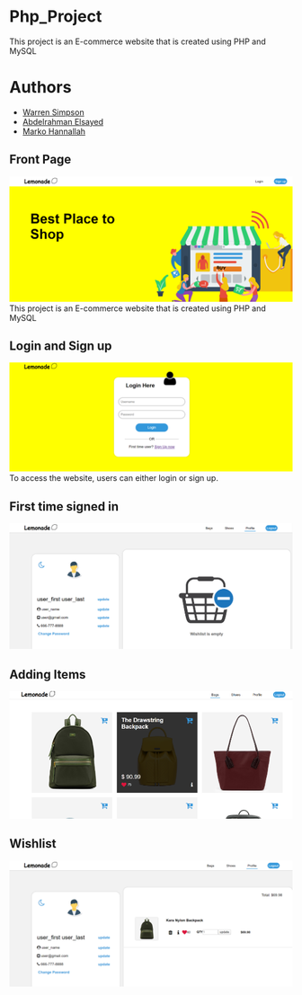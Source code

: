 # Php_Project
This project is an E-commerce website that is created using PHP and MySQL  

# Authors
* [Warren Simpson](https://github.com/Warren28)
* [Abdelrahman Elsayed](https://github.com/abdel-elsayed)
* [Marko Hannallah](https://github.com/marconabil123)

## Front Page
![](images/frontPageDemo.png)
This project is an E-commerce website that is created using PHP and MySQL                 


## Login and Sign up
![](images/loginPageDemo.png)
To access the website, users can either login or sign up.


## First time signed in
![](images/profile1Demo.png)


## Adding Items
![](images/bagsPageDemo.png)


## Wishlist
![](images/profile2Demo.png)
